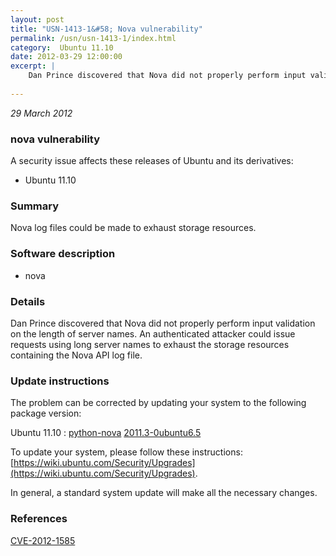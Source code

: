```yaml
---
layout: post
title: "USN-1413-1&#58; Nova vulnerability"
permalink: /usn/usn-1413-1/index.html
category:  Ubuntu 11.10
date: 2012-03-29 12:00:00
excerpt: |
    Dan Prince discovered that Nova did not properly perform input validation on the length of server names. An authenticated attacker could issue requests using long server names to exhaust the storage resources containing the Nova API log file. 
    
--- 
```

 
 

*29 March 2012*

### nova vulnerability

A security issue affects these releases of Ubuntu and its derivatives:

* Ubuntu 11.10

### Summary

Nova log files could be made to exhaust storage resources. 

### Software description

* nova 

### Details

Dan Prince discovered that Nova did not properly perform input validation on the length of server names. An authenticated attacker could issue requests using long server names to exhaust the storage resources containing the Nova API log file. 

### Update instructions

The problem can be corrected by updating your system to the following package version:

Ubuntu 11.10
 : [python-nova](https://launchpad.net/ubuntu/+source/nova) <span> [2011.3-0ubuntu6.5](https://launchpad.net/ubuntu/+source/nova/2011.3-0ubuntu6.5) </span> 

To update your system, please follow these instructions: [https://wiki.ubuntu.com/Security/Upgrades](https://wiki.ubuntu.com/Security/Upgrades).

In general, a standard system update will make all the necessary changes. 

### References

 
 [CVE-2012-1585](http://people.ubuntu.com/~ubuntu-security/cve/CVE-2012-1585)
 

